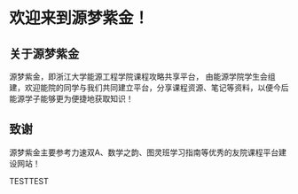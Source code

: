 # 欢迎来到源梦紫金！

## 关于源梦紫金

源梦紫金，即浙江大学能源工程学院课程攻略共享平台，
由能源学院学生会组建，欢迎能院的同学与我们共同建立平台，分享课程资源、笔记等资料，以便今后能源学子能够更为便捷地获取知识！

## 致谢

源梦紫金主要参考力速双A、数学之韵、图灵班学习指南等优秀的友院课程平台建设网站！

TESTTEST
